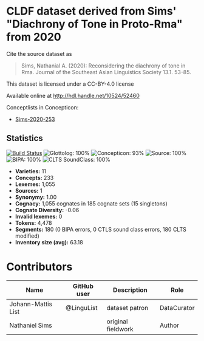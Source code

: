 # CLDF dataset derived from Sims' "Diachrony of Tone in Proto-Rma" from 2020

Cite the source dataset as

> Sims, Nathanial A. (2020): Reconsidering the diachrony of tone in Rma. Journal of the Southeast Asian Linguistics Society 13.1. 53-85.

This dataset is licensed under a CC-BY-4.0 license

Available online at http://hdl.handle.net/10524/52460


Conceptlists in Concepticon:
- [Sims-2020-253](https://concepticon.clld.org/contributions/Sims-2020-253)
## Statistics


[![Build Status](https://travis-ci.org/lexibank/simsrma.svg?branch=master)](https://travis-ci.org/lexibank/simsrma)
![Glottolog: 100%](https://img.shields.io/badge/Glottolog-100%25-brightgreen.svg "Glottolog: 100%")
![Concepticon: 93%](https://img.shields.io/badge/Concepticon-93%25-green.svg "Concepticon: 93%")
![Source: 100%](https://img.shields.io/badge/Source-100%25-brightgreen.svg "Source: 100%")
![BIPA: 100%](https://img.shields.io/badge/BIPA-100%25-brightgreen.svg "BIPA: 100%")
![CLTS SoundClass: 100%](https://img.shields.io/badge/CLTS%20SoundClass-100%25-brightgreen.svg "CLTS SoundClass: 100%")

- **Varieties:** 11
- **Concepts:** 233
- **Lexemes:** 1,055
- **Sources:** 1
- **Synonymy:** 1.00
- **Cognacy:** 1,055 cognates in 185 cognate sets (15 singletons)
- **Cognate Diversity:** -0.06
- **Invalid lexemes:** 0
- **Tokens:** 4,478
- **Segments:** 180 (0 BIPA errors, 0 CTLS sound class errors, 180 CLTS modified)
- **Inventory size (avg):** 63.18

# Contributors

Name | GitHub user | Description | Role
--- | --- | --- | ---
Johann-Mattis List | @LinguList | dataset patron | DataCurator
Nathaniel Sims | | original fieldwork| Author


